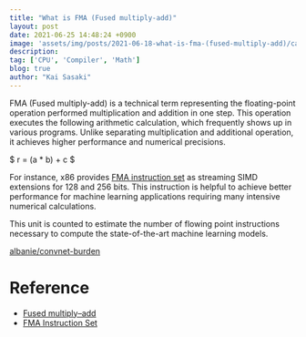 ```yaml
---
title: "What is FMA (Fused multiply-add)"
layout: post
date: 2021-06-25 14:48:24 +0900
image: 'assets/img/posts/2021-06-18-what-is-fma-(fused-multiply-add)/catch.jpg'
description:
tag: ['CPU', 'Compiler', 'Math']
blog: true
author: "Kai Sasaki"
---
```


FMA (Fused multiply-add) is a technical term representing the floating-point operation performed multiplication and addition in one step. This operation executes the following arithmetic calculation, which frequently shows up in various programs. Unlike separating multiplication and additional operation, it achieves higher performance and numerical precisions.

$
r = (a * b) + c
$

For instance, x86 provides [FMA instruction set](https://en.wikipedia.org/wiki/FMA_instruction_set) as streaming SIMD extensions for 128 and 256 bits. This instruction is helpful to achieve better performance for machine learning applications requiring many intensive numerical calculations.

This unit is counted to estimate the number of flowing point instructions necessary to compute the state-of-the-art machine learning models.

[albanie/convnet-burden](https://github.com/albanie/convnet-burden)

# Reference

- [Fused multiply–add](https://en.wikipedia.org/wiki/Multiply%E2%80%93accumulate_operation#Fused_multiply%E2%80%93add)
- [FMA Instruction Set](https://en.wikipedia.org/wiki/FMA_instruction_set)

